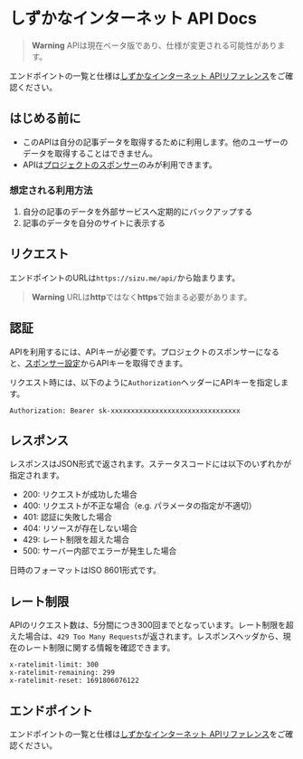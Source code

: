 # しずかなインターネット API Docs


> **Warning**
> APIは現在ベータ版であり、仕様が変更される可能性があります。

エンドポイントの一覧と仕様は[しずかなインターネット APIリファレンス](TODO:)をご確認ください。

## はじめる前に

- このAPIは自分の記事データを取得するために利用します。他のユーザーのデータを取得することはできません。
- APIは[プロジェクトのスポンサー](https://sizu.me/sponsors/purchase)のみが利用できます。

### 想定される利用方法
1. 自分の記事のデータを外部サービスへ定期的にバックアップする
2. 記事のデータを自分のサイトに表示する

## リクエスト

エンドポイントのURLは`https://sizu.me/api/`から始まります。

> **Warning**
> URLは**http**ではなく**https**で始まる必要があります。

## 認証

APIを利用するには、APIキーが必要です。プロジェクトのスポンサーになると、[スポンサー設定](https://sizu.me/dashboard/settings?tab=sponsor)からAPIキーを取得できます。

リクエスト時には、以下のように`Authorization`ヘッダーにAPIキーを指定します。

```
Authorization: Bearer sk-xxxxxxxxxxxxxxxxxxxxxxxxxxxxxxxx
```

## レスポンス

レスポンスはJSON形式で返されます。ステータスコードには以下のいずれかが指定されます。

- 200: リクエストが成功した場合
- 400: リクエストが不正な場合（e.g. パラメータの指定が不適切）
- 401: 認証に失敗した場合
- 404: リソースが存在しない場合
- 429: レート制限を超えた場合
- 500: サーバー内部でエラーが発生した場合

日時のフォーマットはISO 8601形式です。

## レート制限

APIのリクエスト数は、5分間につき300回までとなっています。レート制限を超えた場合は、`429 Too Many Requests`が返されます。レスポンスヘッダから、現在のレート制限に関する情報を確認できます。

```
x-ratelimit-limit: 300
x-ratelimit-remaining: 299
x-ratelimit-reset: 1691806076122
```

## エンドポイント

エンドポイントの一覧と仕様は[しずかなインターネット APIリファレンス](TODO:)をご確認ください。
